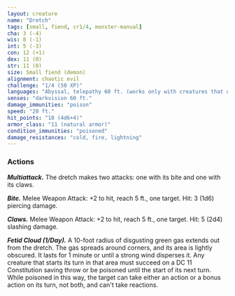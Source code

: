 ```yaml
---
layout: creature
name: "Dretch"
tags: [small, fiend, cr1/4, monster-manual]
cha: 3 (-4)
wis: 8 (-1)
int: 5 (-3)
con: 12 (+1)
dex: 11 (0)
str: 11 (0)
size: Small fiend (demon)
alignment: chaotic evil
challenge: "1/4 (50 XP)"
languages: "Abyssal, telepathy 60 ft. (works only with creatures that understand Abyssal)"
senses: "darkvision 60 ft."
damage_immunities: "poison"
speed: "20 ft."
hit_points: "18 (4d6+4)"
armor_class: "11 (natural armor)"
condition_immunities: "poisoned"
damage_resistances: "cold, fire, lightning"
---
```


### Actions

***Multiattack.*** The dretch makes two attacks: one with its bite and one with its claws.

***Bite.*** Melee Weapon Attack: +2 to hit, reach 5 ft., one target. Hit: 3 (1d6) piercing damage.

***Claws.*** Melee Weapon Attack: +2 to hit, reach 5 ft., one target. Hit: 5 (2d4) slashing damage.

***Fetid Cloud (1/Day).*** A 10-foot radius of disgusting green gas extends out from the dretch. The gas spreads around corners, and its area is lightly obscured. It lasts for 1 minute or until a strong wind disperses it. Any creature that starts its turn in that area must succeed on a DC 11 Constitution saving throw or be poisoned until the start of its next turn. While poisoned in this way, the target can take either an action or a bonus action on its turn, not both, and can't take reactions.